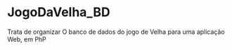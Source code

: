 # JogoDaVelha_BD
Trata de organizar O banco de dados do jogo de Velha para uma aplicação Web, em PhP
